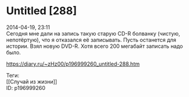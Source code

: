 Untitled [288]
===============

   
 2014-04-19, 23:11   
  Сегодня мне дали на запись такую старую CD-R болванку (чистую, непотёртую), что я отказался её записывать. Пусть останется для истории. Взял новую DVD-R. Хотя всего 200 мегабайт записать надо было.   
    
 <https://diary.ru/~zHz00/p196999260_untitled-288.htm>   
   
 Теги:   
 [[Случай из жизни]]   
 ID: p196999260